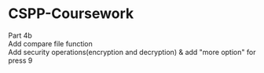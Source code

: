 # CSPP-Coursework
Part 4b  
Add compare file function  
Add security operations(encryption and decryption) & add "more option" for press 9